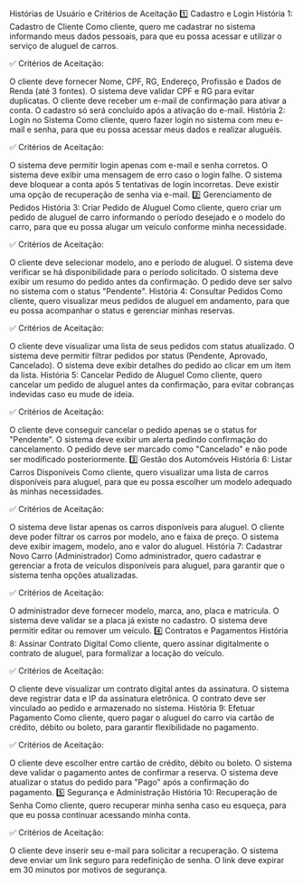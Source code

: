 Histórias de Usuário e Critérios de Aceitação
1️⃣ Cadastro e Login
História 1: Cadastro de Cliente
Como cliente, quero me cadastrar no sistema informando meus dados pessoais, para que eu possa acessar e utilizar o serviço de aluguel de carros.

✅ Critérios de Aceitação:

O cliente deve fornecer Nome, CPF, RG, Endereço, Profissão e Dados de Renda (até 3 fontes).
O sistema deve validar CPF e RG para evitar duplicatas.
O cliente deve receber um e-mail de confirmação para ativar a conta.
O cadastro só será concluído após a ativação do e-mail.
História 2: Login no Sistema
Como cliente, quero fazer login no sistema com meu e-mail e senha, para que eu possa acessar meus dados e realizar aluguéis.

✅ Critérios de Aceitação:

O sistema deve permitir login apenas com e-mail e senha corretos.
O sistema deve exibir uma mensagem de erro caso o login falhe.
O sistema deve bloquear a conta após 5 tentativas de login incorretas.
Deve existir uma opção de recuperação de senha via e-mail.
2️⃣ Gerenciamento de Pedidos
História 3: Criar Pedido de Aluguel
Como cliente, quero criar um pedido de aluguel de carro informando o período desejado e o modelo do carro, para que eu possa alugar um veículo conforme minha necessidade.

✅ Critérios de Aceitação:

O cliente deve selecionar modelo, ano e período de aluguel.
O sistema deve verificar se há disponibilidade para o período solicitado.
O sistema deve exibir um resumo do pedido antes da confirmação.
O pedido deve ser salvo no sistema com o status "Pendente".
História 4: Consultar Pedidos
Como cliente, quero visualizar meus pedidos de aluguel em andamento, para que eu possa acompanhar o status e gerenciar minhas reservas.

✅ Critérios de Aceitação:

O cliente deve visualizar uma lista de seus pedidos com status atualizado.
O sistema deve permitir filtrar pedidos por status (Pendente, Aprovado, Cancelado).
O sistema deve exibir detalhes do pedido ao clicar em um item da lista.
História 5: Cancelar Pedido de Aluguel
Como cliente, quero cancelar um pedido de aluguel antes da confirmação, para evitar cobranças indevidas caso eu mude de ideia.

✅ Critérios de Aceitação:

O cliente deve conseguir cancelar o pedido apenas se o status for "Pendente".
O sistema deve exibir um alerta pedindo confirmação do cancelamento.
O pedido deve ser marcado como "Cancelado" e não pode ser modificado posteriormente.
3️⃣ Gestão dos Automóveis
História 6: Listar Carros Disponíveis
Como cliente, quero visualizar uma lista de carros disponíveis para aluguel, para que eu possa escolher um modelo adequado às minhas necessidades.

✅ Critérios de Aceitação:

O sistema deve listar apenas os carros disponíveis para aluguel.
O cliente deve poder filtrar os carros por modelo, ano e faixa de preço.
O sistema deve exibir imagem, modelo, ano e valor do aluguel.
História 7: Cadastrar Novo Carro (Administrador)
Como administrador, quero cadastrar e gerenciar a frota de veículos disponíveis para aluguel, para garantir que o sistema tenha opções atualizadas.

✅ Critérios de Aceitação:

O administrador deve fornecer modelo, marca, ano, placa e matrícula.
O sistema deve validar se a placa já existe no cadastro.
O sistema deve permitir editar ou remover um veículo.
4️⃣ Contratos e Pagamentos
História 8: Assinar Contrato Digital
Como cliente, quero assinar digitalmente o contrato de aluguel, para formalizar a locação do veículo.

✅ Critérios de Aceitação:

O cliente deve visualizar um contrato digital antes da assinatura.
O sistema deve registrar data e IP da assinatura eletrônica.
O contrato deve ser vinculado ao pedido e armazenado no sistema.
História 9: Efetuar Pagamento
Como cliente, quero pagar o aluguel do carro via cartão de crédito, débito ou boleto, para garantir flexibilidade no pagamento.

✅ Critérios de Aceitação:

O cliente deve escolher entre cartão de crédito, débito ou boleto.
O sistema deve validar o pagamento antes de confirmar a reserva.
O sistema deve atualizar o status do pedido para "Pago" após a confirmação do pagamento.
5️⃣ Segurança e Administração
História 10: Recuperação de Senha
Como cliente, quero recuperar minha senha caso eu esqueça, para que eu possa continuar acessando minha conta.

✅ Critérios de Aceitação:

O cliente deve inserir seu e-mail para solicitar a recuperação.
O sistema deve enviar um link seguro para redefinição de senha.
O link deve expirar em 30 minutos por motivos de segurança.